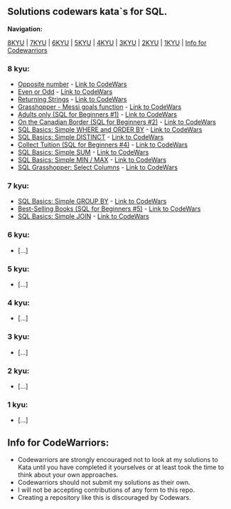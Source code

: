 ## Solutions codewars kata\`s for SQL.


**Navigation:**

[8KYU](https://github.com/ZaytsevNS/python_codewars/tree/main/SQL#8-kyu) | [7KYU](https://github.com/ZaytsevNS/python_codewars/tree/main/SQL#7-kyu) | [6KYU](https://github.com/ZaytsevNS/python_codewars/tree/main/SQL#6-kyu) | [5KYU](https://github.com/ZaytsevNS/python_codewars/tree/main/SQL#5-kyu) | [4KYU](https://github.com/ZaytsevNS/python_codewars/tree/main/SQL#4-kyu) | [3KYU](https://github.com/ZaytsevNS/python_codewars/tree/main/SQL#3-kyu) | [2KYU](https://github.com/ZaytsevNS/python_codewars/tree/main/SQL#2-kyu) | [1KYU](https://github.com/ZaytsevNS/python_codewars/tree/main/SQL#1-kyu) | [Info for Codewarriors](https://github.com/ZaytsevNS/python_codewars/tree/main/SQL#info-for-codewarriors)

### 8 kyu:
- [Opposite number](https://github.com/ZaytsevNS/python_codewars/blob/main/SQL/8KYU/opposite_number.sql) - [Link to CodeWars](https://www.codewars.com/kata/56dec885c54a926dcd001095)
- [Even or Odd](https://github.com/ZaytsevNS/python_codewars/blob/main/SQL/8KYU/even_or_odd.sql) - [Link to CodeWars](https://www.codewars.com/kata/53da3dbb4a5168369a0000fe)
- [Returning Strings](https://github.com/ZaytsevNS/python_codewars/blob/main/SQL/8KYU/returning_strings.sql) - [Link to CodeWars](https://www.codewars.com/kata/55a70521798b14d4750000a4)
- [Grasshopper - Messi goals function](https://github.com/ZaytsevNS/python_codewars/blob/main/SQL/8KYU/grasshopper_messi_goals_function.sql) - [Link to CodeWars](https://www.codewars.com/kata/55f73be6e12baaa5900000d4)
- [Adults only (SQL for Beginners #1)](https://github.com/ZaytsevNS/python_codewars/blob/main/SQL/8KYU/adults_only.sql) - [Link to CodeWars](https://www.codewars.com/kata/590a95eede09f87472000213)
- [On the Canadian Border (SQL for Beginners #2)](https://github.com/ZaytsevNS/python_codewars/blob/main/SQL/8KYU/on_the_canadian_border.sql) - [Link to CodeWars](https://www.codewars.com/kata/590ba881fe13cfdcc20001b4)
- [SQL Basics: Simple WHERE and ORDER BY](https://github.com/ZaytsevNS/python_codewars/blob/main/SQL/8KYU/simple_where_and_order_by.sql) - [Link to CodeWars](https://www.codewars.com/kata/5809508cc47d327c12000084)
- [SQL Basics: Simple DISTINCT](https://github.com/ZaytsevNS/python_codewars/blob/main/SQL/8KYU/simple_distinct.sql) - [Link to CodeWars](https://www.codewars.com/kata/58111670e10b53be31000108)
- [Collect Tuition (SQL for Beginners #4)](https://github.com/ZaytsevNS/python_codewars/blob/main/SQL/8KYU/collect_tuition.sql) - [Link to CodeWars](https://www.codewars.com/kata/5910b0d378cc2ba91400000b)
- [SQL Basics: Simple SUM](https://github.com/ZaytsevNS/python_codewars/blob/main/SQL/8KYU/simple_sum.sql) - [Link to CodeWars](https://www.codewars.com/kata/58110da0009b4f7ef80000ad)
- [SQL Basics: Simple MIN / MAX](https://github.com/ZaytsevNS/python_codewars/blob/main/SQL/8KYU/simple_min_max.sql) - [Link to CodeWars](https://www.codewars.com/kata/581113dce10b531b1d0000bd)
- [SQL Grasshopper: Select Columns](https://github.com/ZaytsevNS/python_codewars/blob/main/SQL/8KYU/select_columns.sql) - [Link to CodeWars](https://www.codewars.com/kata/582365c18917435ab3000020)

### 7 kyu:
- [SQL Basics: Simple GROUP BY](https://github.com/ZaytsevNS/python_codewars/blob/main/SQL/7KYU/simple_group_by.sql) - [Link to CodeWars](https://www.codewars.com/kata/58111f4ee10b5301a7000175)
- [Best-Selling Books (SQL for Beginners #5)](https://github.com/ZaytsevNS/python_codewars/blob/main/SQL/7KYU/best_selling_books.sql) - [Link to CodeWars](https://www.codewars.com/kata/591127cbe8b9fb05bd00004b)
- [SQL Basics: Simple JOIN](https://github.com/ZaytsevNS/python_codewars/blob/main/SQL/7KYU/simple_join.sql) - [Link to CodeWars](https://www.codewars.com/kata/5802e32dd8c944e562000020)

### 6 kyu:
- [...]

### 5 kyu:
- [...]

### 4 kyu:
- [...]

### 3 kyu:
- [...]

### 2 kyu:
- [...]

### 1 kyu:
- [...]

## Info for CodeWarriors:
- Codewarriors are strongly encouraged not to look at my solutions to Kata until you have completed it yourselves or at least took the time to think about your own approaches.
- Codewarriors should not submit my solutions as their own.
- I will not be accepting contributions of any form to this repo.
- Creating a repository like this is discouraged by Codewars.
